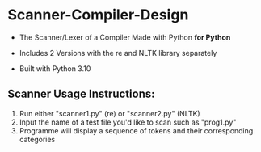 # Scanner-Compiler-Design
- The Scanner/Lexer of a Compiler Made with Python **for Python**

- Includes 2 Versions with the re and NLTK library separately

- Built with Python 3.10

## Scanner Usage Instructions:
1. Run either "scanner1.py" (re) or "scanner2.py" (NLTK)
2. Input the name of a test file you'd like to scan such as "prog1.py"
3. Programme will display a sequence of tokens and their corresponding categories

